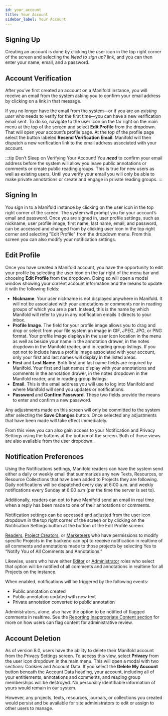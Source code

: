 ```yaml
---
id: your_account
title: Your Account
sidebar_label: Your Account
---
```


## Signing Up

Creating an account is done by clicking the user icon in the top right corner of the screen and selecting the *Need to sign up?* link, and you can then enter your name, email, and a password.

## Account Verification

After you’ve first created an account on a Manifold instance, you will receive an email from the system asking you to confirm your email address by clicking on a link in that message.

If you no longer have the email from the system—or if you are an *existing user* who needs to verify for the first time—you can have a new verification email sent. To do so, navigate to the user icon on the far right on the main menu at the top of the screen and select **Edit Profile** from the dropdown. That will open your account’s profile page. At the top of the profile page select the button labeled **Resend Verification Email**. Manifold will then dispatch a new verification link to the email address associated with your account.

:::tip Don’t Sleep on Verifying Your Account!
You ***need*** to confirm your email address before the system will allow you leave public annotations or comments or create public reading groups. This is true for new users as well as existing users. Until you verify your email you will only be able to make private annotations or create and engage in private reading groups.
:::

## Signing In

You sign in to a Manifold instance by clicking on the user icon in the top right corner of the screen. The system will prompt you for your account’s email and password. Once you are signed in, user profile settings, such as nickname, user profile image, first name, last name, email, and password, can be accessed and changed from by clicking user icon in the top right corner and selecting "Edit Profile" from the dropdown menu. From this screen you can also modify your notification settings.

## Edit Profile

Once you have created a Manifold account, you have the opportunity to edit your profile by selecting the user icon on the far right of the menu bar and choosing **Edit Profile** from the dropdown. Doing so will open a modal window showing your current account information and the means to update it with the following fields: 

- **Nickname**. Your user nickname is not displayed anywhere in Manifold. It will not be associated with your annotations or comments nor in reading groups of which you are a part. Instead, this is the name by which Manifold will refer to you in any notification emails it directs to your inbox.
- **Profile Image**. The field for your profile image allows you to drag and drop or select from your file system an image in GIF, JPEG, JPG, or PNG format. Your profile image displays in the user icon location in the menu as well as beside your name in the annotation drawer, in the notes dropdown in the Manifold reader, and in reading group listings. If you opt not to include have a profile image associated with your account, only your first and last names will display in the listed areas.
- **First** and **Last Name**. Both first and last name fields are required by Manifold. Your first and last names display with your annotations and comments in the annotation drawer, in the notes dropdown in the Manifold reader, and in reading group listings.
- **Email**. This is the email address you will use to log into Manifold and where Manifold will send you updates or notifications.
- **Password** and **Confirm Password**. These two fields provide the means to enter and confirm a new password.

Any adjustments made on this screen will only be committed to the system after selecting the **Save Changes** button. Once selected any adjustments that have been made will take effect immediately.

From this view you can also gain access to your Notification and Privacy Settings using the buttons at the bottom of the screen. Both of those views are also available from the user dropdown.

## Notification Preferences

Using the Notifications settings, Manifold readers can have the system send either a daily or weekly email that summarizes any new Texts, Resources, or Resource Collections that have been added to Projects they are following. Daily notifications will be dispatched every day at 6:00 a.m. and weekly notifications every Sunday at 6:00 a.m (per the time the server is set to).

Additionally, readers can opt to have Manifold send an email in real time when a reply has been made to one of their annotations or comments.

Notification settings can be accessed and adjusted from the user icon dropdown in the top right corner of the screen or by clicking on the Notification Settings button at the bottom of the Edit Profile screen.

[Readers](../backend/users.md#reader), [Project Creators](../backend/users.md#project-creator), or [Marketeers](../backend/users.md#marketeer) who have permissions to modify specific Projects in the backend can opt to receive notification in realtime of all comments and annotations made to those projects by selecting Yes to “Notify You of All Comments and Annotations.”

Likewise, users who have either [Editor](../backend/users.md#editor) or [Administrator](../backend/users.md#administrator) roles who select that option will be notified of all comments and annotations in realtime for all Projects on the instance.

When enabled, notifications will be triggered by the following events:

* Public annotation created
* Public annotation updated with new text
* Private annotation converted to public annotation

Administrators, alone, also have the option to be notified of flagged comments in realtime. See the [Reporting Inappropriate Content section](../using/reading_manifold.md#reporting-inappropriate-content) for more on how users can flag content for administrative review.

## Account Deletion

As of version 8.0, users have the ability to delete their Manifold account from the Privacy Settings screen. To access this view, select **Privacy** from the user icon dropdown in the main menu. This will open a modal with two sections: Cookies and Account Data. If you select the **Delete My Account** button beneath the Account Data heading, your account, including all of your entitlements, annotations and comments, and reading group memberships will be destroyed. No personally identifiable information of yours would remain in our system.

However, any projects, texts, resources, journals, or collections you created would persist and be available for site administrators to edit or assign to other users to manage.